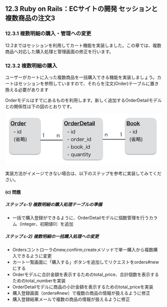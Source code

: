 ## 12.3 Ruby on Rails：ECサイトの開発 セッションと複数商品の注文3

### 12.3.1 複数明細の購入・管理への変更

12.2まではセッションを利用してカート機能を実装しました。この章では、複数商品へ対応した購入処理と管理画面の修正を行います。

### 12.3.2 複数明細の購入

ユーザーがカートに入った複数商品を一括購入できる機能を実装しましょう。カートはセッションを参照していますので、それらを注文(Order)テーブルに置き換える必要があります

Orderモデルはすでにあるものを利用します。新しく追加するOrderDetailモデルとの関係性は下の図のとおりです。

![画像](images/12-3-1-1.png)

実装方法がイメージできない場合は、以下のステップを参考に実装してみてください。

#### (c) 問題

##### ステップ c-1) 複数明細の購入処理テーブルの準備
- 一括で購入登録ができるように、OrderDetailモデルに個数管理を行うカラム（integer、初期値0）を追加

##### ステップ c-2) 複数明細の一括購入処理への変更
- Ordersコントローラのnew,confirm,createメソッドで単一購入から複数購入できるように変更
- カート一覧画面に「購入する」ボタンを追加してリクエストをorders#newにする
- Orderモデルに合計金額を表示するためのtotal_price、合計個数を表示するためのtotal_numberを実装
- OrderDetailモデルに商品の小計金額を表示するためのtotal_priceを実装
- 購入登録画面（orders#new）で複数の商品の情報が扱えるように修正
- 購入登録結果メールで複数の商品の情報が扱えるように修正

